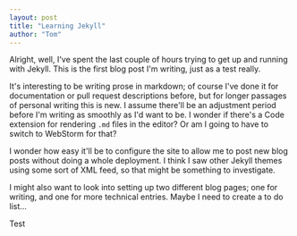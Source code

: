 ```yaml
---
layout: post
title: "Learning Jekyll"
author: "Tom"
---
```


Alright, well, I've spent the last couple of hours trying to get up and running with Jekyll. This is the first blog post I'm writing, just as a test really. 

It's interesting to be writing prose in markdown; of course I've done it for documentation or pull request descriptions before, but for longer passages of personal writing this is new. I assume there'll be an adjustment period before I'm writing as smoothly as I'd want to be. I wonder if there's a Code extension for rendering `.md` files in the editor? Or am I going to have to switch to WebStorm for that?

I wonder how easy it'll be to configure the site to allow me to post new blog posts without doing a whole deployment. I think I saw other Jekyll themes using some sort of XML feed, so that might be something to investigate.

I might also want to look into setting up two different blog pages; one for writing, and one for more technical entries. Maybe I need to create a to do list...

Test
